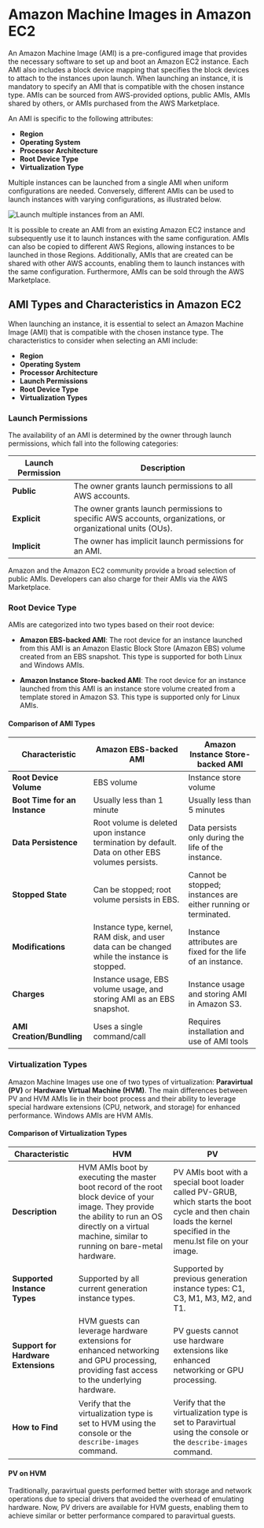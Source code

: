 # Amazon Machine Images in Amazon EC2

An Amazon Machine Image (AMI) is a pre-configured image that provides the necessary software to set up and boot an Amazon EC2 instance. Each AMI also includes a block device mapping that specifies the block devices to attach to the instances upon launch. When launching an instance, it is mandatory to specify an AMI that is compatible with the chosen instance type. AMIs can be sourced from AWS-provided options, public AMIs, AMIs shared by others, or AMIs purchased from the AWS Marketplace.

An AMI is specific to the following attributes:

- **Region**
- **Operating System**
- **Processor Architecture**
- **Root Device Type**
- **Virtualization Type**

Multiple instances can be launched from a single AMI when uniform configurations are needed. Conversely, different AMIs can be used to launch instances with varying configurations, as illustrated below.

![Launch multiple instances from an AMI.](ami-multiple-instances.png)

It is possible to create an AMI from an existing Amazon EC2 instance and subsequently use it to launch instances with the same configuration. AMIs can also be copied to different AWS Regions, allowing instances to be launched in those Regions. Additionally, AMIs that are created can be shared with other AWS accounts, enabling them to launch instances with the same configuration. Furthermore, AMIs can be sold through the AWS Marketplace.

## AMI Types and Characteristics in Amazon EC2

When launching an instance, it is essential to select an Amazon Machine Image (AMI) that is compatible with the chosen instance type. The characteristics to consider when selecting an AMI include:

- **Region**
- **Operating System**
- **Processor Architecture**
- **Launch Permissions**
- **Root Device Type**
- **Virtualization Types**

### Launch Permissions

The availability of an AMI is determined by the owner through launch permissions, which fall into the following categories:

| Launch Permission | Description |
| ----------------- | ----------- |
| **Public**         | The owner grants launch permissions to all AWS accounts. |
| **Explicit**       | The owner grants launch permissions to specific AWS accounts, organizations, or organizational units (OUs). |
| **Implicit**       | The owner has implicit launch permissions for an AMI. |

Amazon and the Amazon EC2 community provide a broad selection of public AMIs. Developers can also charge for their AMIs via the AWS Marketplace.

### Root Device Type

AMIs are categorized into two types based on their root device:

- **Amazon EBS-backed AMI**: The root device for an instance launched from this AMI is an Amazon Elastic Block Store (Amazon EBS) volume created from an EBS snapshot. This type is supported for both Linux and Windows AMIs.
  
- **Amazon Instance Store-backed AMI**: The root device for an instance launched from this AMI is an instance store volume created from a template stored in Amazon S3. This type is supported only for Linux AMIs.

#### Comparison of AMI Types

| Characteristic                 | Amazon EBS-backed AMI                         | Amazon Instance Store-backed AMI                |
| ------------------------------ | --------------------------------------------- | ----------------------------------------------- |
| **Root Device Volume**          | EBS volume                                    | Instance store volume                           |
| **Boot Time for an Instance**   | Usually less than 1 minute                    | Usually less than 5 minutes                     |
| **Data Persistence**            | Root volume is deleted upon instance termination by default. Data on other EBS volumes persists. | Data persists only during the life of the instance. |
| **Stopped State**               | Can be stopped; root volume persists in EBS.  | Cannot be stopped; instances are either running or terminated. |
| **Modifications**               | Instance type, kernel, RAM disk, and user data can be changed while the instance is stopped. | Instance attributes are fixed for the life of an instance. |
| **Charges**                     | Instance usage, EBS volume usage, and storing AMI as an EBS snapshot. | Instance usage and storing AMI in Amazon S3. |
| **AMI Creation/Bundling**       | Uses a single command/call                    | Requires installation and use of AMI tools      |

### Virtualization Types

Amazon Machine Images use one of two types of virtualization: **Paravirtual (PV)** or **Hardware Virtual Machine (HVM)**. The main differences between PV and HVM AMIs lie in their boot process and their ability to leverage special hardware extensions (CPU, network, and storage) for enhanced performance. Windows AMIs are HVM AMIs.

#### Comparison of Virtualization Types

| Characteristic                  | HVM                                              | PV                                               |
| --------------------------------| ------------------------------------------------ | ------------------------------------------------ |
| **Description**                 | HVM AMIs boot by executing the master boot record of the root block device of your image. They provide the ability to run an OS directly on a virtual machine, similar to running on bare-metal hardware. | PV AMIs boot with a special boot loader called PV-GRUB, which starts the boot cycle and then chain loads the kernel specified in the menu.lst file on your image. |
| **Supported Instance Types**    | Supported by all current generation instance types. | Supported by previous generation instance types: C1, C3, M1, M3, M2, and T1. |
| **Support for Hardware Extensions** | HVM guests can leverage hardware extensions for enhanced networking and GPU processing, providing fast access to the underlying hardware. | PV guests cannot use hardware extensions like enhanced networking or GPU processing. |
| **How to Find**                 | Verify that the virtualization type is set to HVM using the console or the `describe-images` command. | Verify that the virtualization type is set to Paravirtual using the console or the `describe-images` command. |

#### PV on HVM

Traditionally, paravirtual guests performed better with storage and network operations due to special drivers that avoided the overhead of emulating hardware. Now, PV drivers are available for HVM guests, enabling them to achieve similar or better performance compared to paravirtual guests.
